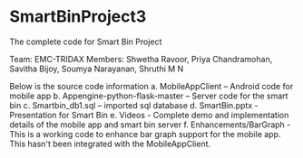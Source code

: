 # SmartBinProject3
The complete code for Smart Bin Project

Team: EMC-TRIDAX
Members: Shwetha Ravoor, Priya Chandramohan, Savitha Bijoy, Soumya Narayanan, Shruthi M N

Below is the source code information
a. MobileAppClient – Android code for mobile app
b. Appengine-python-flask-master – Server code for the smart bin
c. Smartbin_db1.sql – imported sql database
d. SmartBin.pptx - Presentation for Smart Bin
e. Videos - Complete demo and implementation details of the mobile app and smart bin server
f. Enhancements/BarGraph - This is a working code to enhance bar graph support for the mobile app. This hasn't been integrated with the MobileAppClient.

